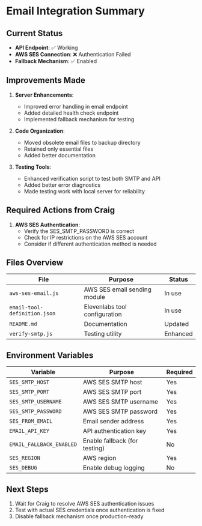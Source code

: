 # Email Integration Summary

## Current Status

- **API Endpoint**: ✅ Working
- **AWS SES Connection**: ❌ Authentication Failed
- **Fallback Mechanism**: ✅ Enabled

## Improvements Made

1. **Server Enhancements**:
   - Improved error handling in email endpoint
   - Added detailed health check endpoint
   - Implemented fallback mechanism for testing

2. **Code Organization**:
   - Moved obsolete email files to backup directory
   - Retained only essential files
   - Added better documentation

3. **Testing Tools**:
   - Enhanced verification script to test both SMTP and API
   - Added better error diagnostics
   - Made testing work with local server for reliability

## Required Actions from Craig

1. **AWS SES Authentication**:
   - Verify the SES_SMTP_PASSWORD is correct
   - Check for IP restrictions on the AWS SES account
   - Consider if different authentication method is needed

## Files Overview

| File | Purpose | Status |
|------|---------|--------|
| `aws-ses-email.js` | AWS SES email sending module | In use |
| `email-tool-definition.json` | Elevenlabs tool configuration | In use |
| `README.md` | Documentation | Updated |
| `verify-smtp.js` | Testing utility | Enhanced |

## Environment Variables

| Variable | Purpose | Required |
|----------|---------|----------|
| `SES_SMTP_HOST` | AWS SES SMTP host | Yes |
| `SES_SMTP_PORT` | AWS SES SMTP port | Yes |
| `SES_SMTP_USERNAME` | AWS SES SMTP username | Yes |
| `SES_SMTP_PASSWORD` | AWS SES SMTP password | Yes |
| `SES_FROM_EMAIL` | Email sender address | Yes |
| `EMAIL_API_KEY` | API authentication key | Yes |
| `EMAIL_FALLBACK_ENABLED` | Enable fallback (for testing) | No |
| `SES_REGION` | AWS region | Yes |
| `SES_DEBUG` | Enable debug logging | No |

## Next Steps

1. Wait for Craig to resolve AWS SES authentication issues
2. Test with actual SES credentials once authentication is fixed
3. Disable fallback mechanism once production-ready 